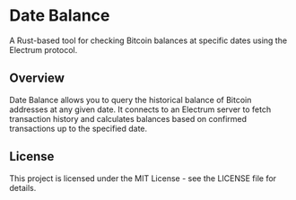 # Date Balance

A Rust-based tool for checking Bitcoin balances at specific dates using the Electrum protocol.

## Overview

Date Balance allows you to query the historical balance of Bitcoin addresses at any given date. It connects to an Electrum server to fetch transaction history and calculates balances based on confirmed transactions up to the specified date.


## License

This project is licensed under the MIT License - see the LICENSE file for details.


